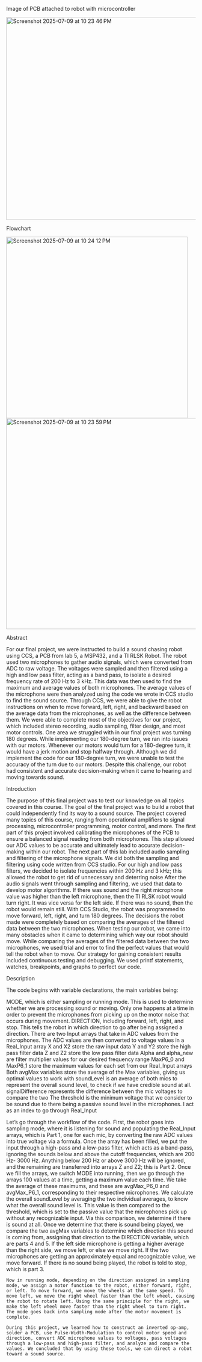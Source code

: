 Image of PCB attached to robot with microcontroller

<img width="539" alt="Screenshot 2025-07-09 at 10 23 46 PM" src="https://github.com/user-attachments/assets/e242c72d-25f0-481f-9592-04d2ebcd1de7" />

Flowchart

<img width="482" alt="Screenshot 2025-07-09 at 10 24 12 PM" src="https://github.com/user-attachments/assets/f9edf4eb-d534-4954-bfe8-5743bae1d0c8" />
<img width="561" alt="Screenshot 2025-07-09 at 10 23 59 PM" src="https://github.com/user-attachments/assets/f0c7b87e-81f3-4463-9e31-1ddfc96f7619" />

Abstract

For our final project, we were instructed to build a sound chasing robot using CCS, a PCB from lab 5, a MSP432, and a TI RLSK Robot. The robot used two microphones to gather audio signals, which were converted from ADC to raw voltage. The voltages were sampled and then filtered using a high and low pass filter, acting as a band pass, to isolate a desired frequency rate of 200 Hz to 3 kHz. This data was then used to find the maximum and average values of both microphones. The average values of the microphone were then analyzed using the code we wrote in CCS studio to find the sound source. Through CCS, we were able to give the robot instructions on when to move forward, left, right, and backward based on the average data from the microphones, as well as the difference between them. We were able to complete most of the objectives for our project, which included stereo recording, audio sampling, filter design, and most motor controls. One area we struggled with in our final project was turning 180 degrees. While implementing our 180-degree turn, we ran into issues with our motors. Whenever our motors would turn for a 180-degree turn, it would have a jerk motion and stop halfway through. Although we did implement the code for our 180-degree turn, we were unable to test the accuracy of the turn due to our motors. Despite this challenge, our robot had consistent and accurate decision-making when it came to hearing and moving towards sound.



Introduction

The purpose of this final project was to test our knowledge on all topics covered in this course. The goal of the final project was to build a robot that could independently find its way to a sound source. The project covered many topics of this course, ranging from operational amplifiers to signal processing, microcontroller programming, motor control, and more.
	The first part of this project involved calibrating the microphones of the PCB to ensure a balanced signal reading from both microphones. This step allowed our ADC values to be accurate and ultimately lead to accurate decision-making within our robot. The next part of this lab included audio sampling and filtering of the microphone signals. We did both the sampling and filtering using code written from CCS studio. For our high and low pass filters, we decided to isolate frequencies within 200 Hz and 3 kHz; this allowed the robot to get rid of unnecessary and deterring noise
After the audio signals went through sampling and filtering, we used that data to develop motor algorithms. If there was sound and the right microphone value was higher than the left microphone, then the TI RLSK robot would turn right. It was vice versa for the left side. If there was no sound, then the robot would remain still. With CCS Studio, the robot was programmed to move forward, left, right, and turn 180 degrees. The decisions the robot made were completely based on comparing the averages of the filtered data between the two microphones. 
When testing our robot, we came into many obstacles when it came to determining which way our robot should move. While comparing the averages of the filtered data between the two microphones, we used trial and error to find the perfect values that would tell the robot when to move. Our strategy for gaining consistent results included continuous testing and debugging. We used printf statements, watches, breakpoints, and graphs to perfect our code.


Description

The code begins with variable declarations, the main variables being: 

MODE, which is either sampling or running mode. This is used to determine whether we are processing sound or moving. Only one happens at a time in order to prevent the microphones from picking up on the motor noise that occurs during movement.
DIRECTION, including forward, left, right, and stop. This tells the robot in which direction to go after being assigned a direction.
There are two Input arrays that take in ADC values from the microphones.
The ADC values are then converted to voltage values in a Real_Input array
X and X2 store the raw input data
Y and Y2 store the high pass filter data
Z and Z2 store the low pass filter data
Alpha and alpha_new are filter multiplier values for our desired frequency range
MaxP6_0 and MaxP6_1 store the maximum values for each set from our Real_Input arrays
Both avgMax variables store the average of the Max variables, giving us optimal values to work with
soundLevel is an average of both mics to represent the overall sound level, to check if we have credible sound at all.
signalDifference represents the difference between the mic voltages to compare the two
The threshold is the minimum voltage that we consider to be sound due to there being a passive sound level in the microphones.
I act as an index to go through Real_Input




Let’s go through the workflow of the code. First, the robot goes into sampling mode, where it is listening for sound and populating the Real_Input arrays, which is Part 1, one for each mic, by converting the raw ADC values into true voltage via a formula. Once the array has been filled, we put the input through a high-pass and a low-pass filter, which acts as a band-pass, ignoring the sounds below and above the cutoff frequencies, which are 200 Hz- 3000 Hz. Anything below 200 Hz or above 3000 Hz will be ignored, and the remaining are transferred into arrays Z and Z2; this is Part 2. Once we fill the arrays, we switch MODE into running, then we go through the arrays 100 values at a time, getting a maximum value each time. We take the average of these maximums, and these are avgMax_P6_0  and avgMax_P6_1, corresponding to their respective microphones. We calculate the overall soundLevel by averaging the two individual averages, to know what the overall sound level is. This value is then compared to the threshold, which is set to the passive value that the microphones pick up without any recognizable input. Via this comparison, we determine if there is sound at all. Once we determine that there is sound being played, we compare the two avgMax variables to determine which direction this sound is coming from, assigning that direction to the DIRECTION variable, which are parts 4 and 5. If the left side microphone is getting a higher average than the right side, we move left, or else we move right. If the two microphones are getting an approximately equal and recognizable value, we move forward. If there is no sound being played, the robot is told to stop, which is part 3. 

	Now in running mode, depending on the direction assigned in sampling mode, we assign a motor function to the robot, either forward, right, or left. To move forward, we move the wheels at the same speed. To move left, we move the right wheel faster than the left wheel, causing the robot to rotate left. Using the same principle for the right, we make the left wheel move faster than the right wheel to turn right. The mode goes back into sampling mode after the motor movement is complete. 

	During this project, we learned how to construct an inverted op-amp, solder a PCB, use Pulse-Width-Modulation to control motor speed and direction, convert ADC microphone values to voltages, pass voltages through a low-pass and high-pass filter, and analyze and compare the values. We concluded that by using these tools, we can direct a robot toward a sound source.


